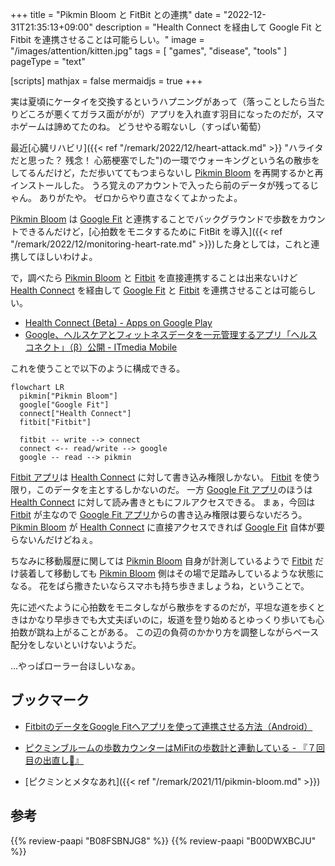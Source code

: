 +++
title = "Pikmin Bloom と FitBit との連携"
date =  "2022-12-31T21:35:13+09:00"
description = "Health Connect を経由して Google Fit と Fitbit を連携させることは可能らしい。"
image = "/images/attention/kitten.jpg"
tags = [ "games", "disease", "tools" ]
pageType = "text"

[scripts]
  mathjax = false
  mermaidjs = true
+++

実は夏頃にケータイを交換するというハプニングがあって（落っことしたら当たりどころが悪くてガラス面ががが）アプリを入れ直す羽目になったのだが，スマホゲームは諦めてたのね。
どうせやる暇ないし（すっぱい葡萄）

最近[心臓リハビリ]({{< ref "/remark/2022/12/heart-attack.md" >}} "ハライタだと思った？ 残念！ 心筋梗塞でした")の一環でウォーキングという名の散歩をしてるんだけど，ただ歩いててもつまらないし [Pikmin Bloom] を再開するかと再インストールした。
うろ覚えのアカウントで入ったら前のデータが残ってるじゃん。
ありがたや。
ゼロからやり直さなくてよかったよ。

[Pikmin Bloom] は [Google Fit](https://www.google.com/intl/ja_jp/fit/) と連携することでバックグラウンドで歩数をカウントできるんだけど，[心拍数をモニタするために FitBit を導入]({{< ref "/remark/2022/12/monitoring-heart-rate.md" >}})した身としては，これと連携してほしいわけよ。

で，調べたら [Pikmin Bloom] と [Fitbit] を直接連携することは出来ないけど [Health Connect] を経由して [Google Fit] と [Fitbit] を連携させることは可能らしい。

- [Health Connect (Beta) - Apps on Google Play](https://play.google.com/store/apps/details?id=com.google.android.apps.healthdata)
- [Google、ヘルスケアとフィットネスデータを一元管理するアプリ「ヘルスコネクト」（β）公開 - ITmedia Mobile](https://www.itmedia.co.jp/mobile/articles/2211/15/news137.html)

これを使うことで以下のように構成できる。

```mermaid
flowchart LR
  pikmin["Pikmin Bloom"]
  google["Google Fit"]
  connect["Health Connect"]
  fitbit["Fitbit"]

  fitbit -- write --> connect
  connect <-- read/write --> google
  google -- read --> pikmin
```

[Fitbit アプリ][Fitbit App]は [Health Connect] に対して書き込み権限しかない。
[Fitbit] を使う限り，このデータを主とするしかないのだ。
一方 [Google Fit アプリ][Google Fit App]のほうは [Health Connect] に対して読み書きともにフルアクセスできる。
まぁ，今回は [Fitbit] が主なので [Google Fit アプリ][Google Fit App]からの書き込み権限は要らないだろう。
[Pikmin Bloom] が [Health Connect] に直接アクセスできれば [Google Fit] 自体が要らないんだけどねぇ。

ちなみに移動履歴に関しては [Pikmin Bloom] 自身が計測しているようで [Fitbit] だけ装着して移動しても [Pikmin Bloom] 側はその場で足踏みしているような状態になる。
花をばら撒きたいならスマホも持ち歩きましょうね，ということで。

先に述べたように心拍数をモニタしながら散歩をするのだが，平坦な道を歩くときはかなり早歩きでも大丈夫ぽいのに，坂道を登り始めるとゆっくり歩いても心拍数が跳ね上がることがある。
この辺の負荷のかかり方を調整しながらペース配分をしないといけないようだ。

...やっぱローラー台ほしいなぁ。

## ブックマーク

- [FitbitのデータをGoogle Fitへアプリを使って連携させる方法（Android）](https://habiyura.com/archives/50807358.html)
- [ピクミンブルームの歩数カウンターはMiFitの歩数計と連動している - 『７回目の出直し🌻』](https://kanaxx.hatenablog.jp/entry/mi-fit-to-pikmin-bloom)

- [ピクミンとメタなあれ]({{< ref "/remark/2021/11/pikmin-bloom.md" >}})

[Niantic]: https://nianticlabs.com/ "Niantic, Inc."
[Pikmin Bloom]: https://www.pikminbloom.com/ "Pikmin Bloom 「ピクミン ブルーム」 - ピクミンとおでかけ"
[Google Fit]: https://www.google.com/intl/ja_jp/fit/
[Google Fit App]: https://play.google.com/store/apps/details?id=com.google.android.apps.fitness "Google Fit: Activity Tracking - Apps on Google Play"
[Fitbit]: https://www.fitbit.com/
[Fitbit App]: https://play.google.com/store/apps/details?id=com.fitbit.FitbitMobile "Fitbit - Apps on Google Play"
[Health Connect]: https://developer.android.com/health-connect "Health Connect  |  Android Developers"

## 参考

{{% review-paapi "B08FSBNJG8" %}} <!-- Fitbit Inspire2 -->
{{% review-paapi "B00DWXBCJU" %}} <!-- 愛のうた ～ ピクミンCMソング -->

